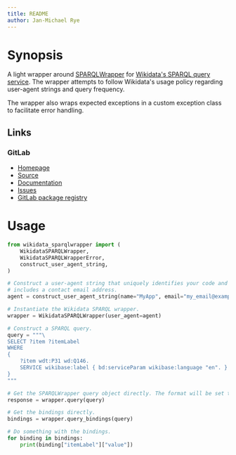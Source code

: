 ```yaml
---
title: README
author: Jan-Michael Rye
---
```


# Synopsis

A light wrapper around [SPARQLWrapper](https://pypi.org/project/SPARQLWrapper/) for [Wikidata's SPARQL query service](https://www.wikidata.org/wiki/Wikidata:SPARQL_query_service). The wrapper attempts to follow Wikidata's usage policy regarding user-agent strings and query frequency.

The wrapper also wraps expected exceptions in a custom exception class to facilitate error handling.


## Links

[insert: links 2]: #

### GitLab

* [Homepage](https://gitlab.inria.fr/jrye/wikidata-sparqlwrapper)
* [Source](https://gitlab.inria.fr/jrye/wikidata-sparqlwrapper.git)
* [Documentation](https://jrye.gitlabpages.inria.fr/wikidata-sparqlwrapper)
* [Issues](https://gitlab.inria.fr/jrye/wikidata-sparqlwrapper/-/issues)
* [GitLab package registry](https://gitlab.inria.fr/jrye/wikidata-sparqlwrapper/-/packages)

[/insert: links 2]: #

# Usage

~~~python
from wikidata_sparqlwrapper import (
    WikidataSPARQLWrapper,
    WikidataSPARQLWrapperError,
    construct_user_agent_string,
)

# Construct a user-agent string that uniquely identifies your code and which
# includes a contact email address.
agent = construct_user_agent_string(name="MyApp", email="my_email@example.com")

# Instantiate the Wikidata SPARQL wrapper.
wrapper = WikidataSPARQLWrapper(user_agent=agent)

# Construct a SPARQL query.
query = """\
SELECT ?item ?itemLabel
WHERE
{
    ?item wdt:P31 wd:Q146.
    SERVICE wikibase:label { bd:serviceParam wikibase:language "en". }
}
"""

# Get the SPARQLWrapper query object directly. The format will be set to JSON.
response = wrapper.query(query)

# Get the bindings directly.
bindings = wrapper.query_bindings(query)

# Do something with the bindings.
for binding in bindings:
    print(binding["itemLabel"]["value"])
~~~
